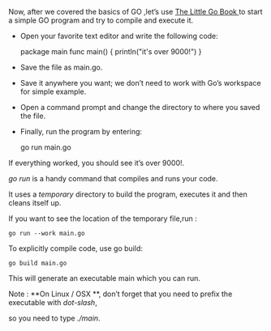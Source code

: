 


Now, after we covered the basics of GO ,let’s use   [The Little Go Book  ](http://openmymind.net/assets/go/go.pdf) to start a simple GO program and try to compile and execute it. 

* Open your favorite text editor and write the following code:
    
    package main
    func main() {
     println("it's over 9000!")
    }

* Save the file as main.go.

* Save it anywhere you want; we don’t need to work with Go’s workspace for simple example.

* Open a command prompt and change the directory to where you saved the file. 

* Finally, run the program by entering:
    
    go run main.go

If everything worked, you should see it’s over 9000!.


*go run* is a handy command that compiles and runs your code. 

 It uses a *temporary* directory to build the program, executes it and then cleans itself up. 
 
If you want to see the location of the temporary file,run :

    go run --work main.go

To explicitly compile code, use go build:

    go build main.go

This will generate an executable main which you can run. 

Note :
**On Linux / OSX **, don’t forget that you need to prefix the executable with *dot-slash*,

so you need to type *./main*.


